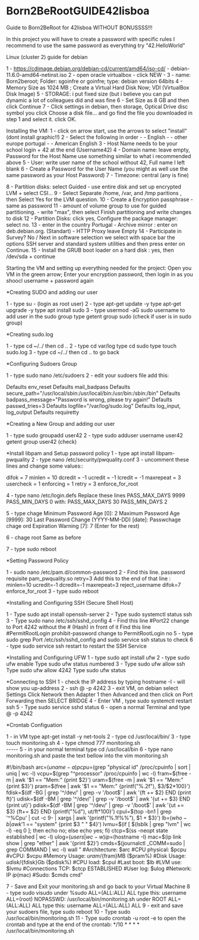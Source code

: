 # Born2BeRootGUIDE42lisboa
Guide to Born2BeRoot for 42lisboa WITHOUT BONUSSSS!!!

In this project you will have to create a password with specific rules I recommend to use the same password as everything try "42.HelloWorld"

Linux (cluster 2) guide for debian

1 -  https://cdimage.debian.org/debian-cd/current/amd64/iso-cd/   -  debian-11.6.0-amd64-netinst.iso
2 - open oracle virtualbox - click NEW - 
3 - name: Born2beroot; Folder: sgoinfre or goinfre; type: debian version 64bits
4 - Memory Size as 1024 MB ;  Create a Virtual Hard Disk Now; VDI (VirtualBox Disk Image)
5 - STORAGE: i put fixed size (but i believe you can put dynamic a lot of colleagues did and was fine
6 - Set Size as 8 GB and then click Continue
7 - Click settings in debian, then storage, Optical Drive  disc symbol you click Choose a disk file... and go find the file you downloaded in step 1 and select it. click OK.

Installing the VM:
1 - click on arrow start, use the arrows to select "install" (dont install graphic!!)
2 - Select the following in order - - English - - other europe portugal - - American English 
3 - Host Name needs to be your school login + 42 at the end   (Username42)
4 - Domain name: leave empty, Password for the Host Name use something similar to what i recommended above
5 - User: write user name of the school without 42, Full name I left blank
6 - Create a Password for the User Name (you might as well use the same password as your Host Password)
7 - Timezone: central (any is fine)

8 - Partition disks: select  Guided - use entire disk and set up encrypted LVM + select CSI...
9 - Select Separate /home, /var, and /tmp paritions , then Select Yes for the LVM question.
10 - Create a Encryption passphrase - same as password
11 - amount of volume group to use for guided partitioning. - write "max", then select Finish partitioning and write changes to disk
12 - Partition Disks: click yes, Configure the package manager: select no. 
13 - enter in the country Portugal - Archive mirror : enter on deb.debian.org. (Standart) - HTTP Proxy leave Empty
14 - Participate in Survey? No / Next in software selection we select with space bar the options  SSH server and standard system utilities and then press enter on Continue.
15 -  Install the GRUB boot loader on a hard disk : yes, then /dev/sda  + continue


Starting the VM and setting up everything needed for the project:
Open you VM in the green arrow; Enter your encryption password, then login in as you shoocl username + password again 

*Creating SUDO and adding our user

1 - type su - (login as root user)
2 - type apt-get update -y            type apt-get upgrade -y           type apt install sudo
3 - type usermod -aG sudo username to add user in the sudo group         type getent group sudo  (check if user is in sudo group)

*Creating sudo.log

1 - type cd ~/../    then cd ..
2 - type cd var/log           type cd sudo          type touch sudo.log
3 - type cd ~/../  then cd .. to go back

*Configuring Sudoers Group

1 - type sudo nano /etc/sudoers
2 -  edit your sudoers file  add this:

Defaults	env_reset
Defaults	mail_badpass
Defaults	secure_path="/usr/local/sbin:/usr/local/bin:/usr/bin:/sbin:/bin"
Defaults	badpass_message="Password is wrong, please try again!"
Defaults	passwd_tries=3
Defaults	logfile="/var/log/sudo.log"
Defaults	log_input, log_output
Defaults	requiretty


*Creating a New Group and adding our user

1 - type sudo groupadd user42
2 - type sudo adduser username user42                       getent group user42    (check)


*Install libpam and Setup password policy
1 - type  apt install libpam-pwquality
2 - type nano /etc/security/pwquality.conf
3 - uncomment these lines and change some values::

difok = 7
minlen = 10
dcredit = -1
ucredit = -1
lcredit = -1
maxrepeat = 3
usercheck = 1
enforcing = 1
retry = 3
enforce_for_root

4 - type nano /etc/login.defs         Replace these lines   PASS_MAX_DAYS 9999 PASS_MIN_DAYS 0  with:
PASS_MAX_DAYS    30
PASS_MIN_DAYS    2

5 - type chage <yourlogin>
        Minimum Password Age [0]: 2
        Maximum Password Age [9999]: 30
        Last Password Change (YYYY-MM-DD) [date]: <last time you change password>
        Passwchage <yourlogin>chage ord Expiration Warning [7]: 7
        (Enter for the rest)
  
6 - chage root
        Same as before

7 - type sudo reboot

*Setting Password Policy

1 - sudo nano /etc/pam.d/common-password
2 - Find this line. password		requisite		pam_pwquality.so retry=3         Add this to the end of that line :
minlen=10 ucredit=-1 dcredit=-1 maxrepeat=3 reject_username difok=7 enforce_for_root
3 - type sudo reboot

*Installing and Configuring SSH (Secure Shell Host)

1 - Type sudo apt install openssh-server
2 - Type sudo systemctl status ssh 
3 - Type sudo nano /etc/ssh/sshd_config
4 - Find this line #Port22  change to Port 4242 without the # (Hash) in front of it
Find this line #PermitRootLogin prohibit-password   change to PermitRootLogin no
5 - type sudo grep Port /etc/ssh/sshd_config   and    sudo service ssh status  to check
6 - type sudo service ssh restart to restart the SSH Service

*Installing and Configuring UFW 
1 - type sudo apt install ufw
2 - type sudo ufw enable           Type sudo ufw status  numbered 
3 - Type sudo ufw allow ssh     Type sudo ufw allow 4242    Type sudo ufw status 
  

*Connecting to SSH
1 - check the IP address by typing     hostname -I    -  will show you up-address
2 - ssh <username>@<ip-address> -p 4242
3 - exit VM, on debian select Settings   Click Network then Adapter 1 then Advanced and then click on Port Forwarding then SELECT BRIDGE
4 - Enter VM , type sudo systemctl restart ssh
5 - Type sudo service sshd status
6 - open a normal Terminal and type <username>@<ip-address> -p 4242

        
*Crontab Configuation

1 - in VM type apt-get install -y net-tools 
2 - type cd /usr/local/bin/
3 - type touch monitoring.sh
4 - type chmod 777 monitoring.sh        
        -----
5 - in your normal terminal type cd /usr/local/bin
6 - type nano monitoring.sh and paste the text bellow into the vim monitoring.sh


#!/bin/bash
arc=$(uname -a)
pcpu=$(grep "physical id" /proc/cpuinfo | sort | uniq | wc -l) 
vcpu=$(grep "^processor" /proc/cpuinfo | wc -l)
fram=$(free -m | awk '$1 == "Mem:" {print $2}')
uram=$(free -m | awk '$1 == "Mem:" {print $3}')
pram=$(free | awk '$1 == "Mem:" {printf("%.2f"), $3/$2*100}')
fdisk=$(df -BG | grep '^/dev/' | grep -v '/boot$' | awk '{ft += $2} END {print ft}')
udisk=$(df -BM | grep '^/dev/' | grep -v '/boot$' | awk '{ut += $3} END {print ut}')
pdisk=$(df -BM | grep '^/dev/' | grep -v '/boot$' | awk '{ut += $3} {ft+= $2} END {printf("%d"), ut/ft*100}')
cpul=$(top -bn1 | grep '^%Cpu' | cut -c 9- | xargs | awk '{printf("%.1f%%"), $1 + $3}')
lb=$(who -b | awk '$1 == "system" {print $3 " " $4}')
lvmu=$(if [ $(lsblk | grep "lvm" | wc -l) -eq 0 ]; then echo no; else echo yes; fi)
ctcp=$(ss -neopt state established | wc -l)
ulog=$(users | wc -w)
ip=$(hostname -I)
mac=$(ip link show | grep "ether" | awk '{print $2}')
cmds=$(journalctl _COMM=sudo | grep COMMAND | wc -l)
wall "	#Architecture: $arc
	#CPU physical: $pcpu
	#vCPU: $vcpu
	#Memory Usage: $uram/${fram}MB ($pram%)
	#Disk Usage: $udisk/${fdisk}Gb ($pdisk%)
	#CPU load: $cpul
	#Last boot: $lb
	#LVM use: $lvmu
	#Connections TCP: $ctcp ESTABLISHED
	#User log: $ulog
	#Network: IP $ip ($mac)
	#Sudo: $cmds cmd"

        
7 - Save and Exit your monitoring.sh and go back to your Virtual Machine
8 - type sudo visudo    under %sudo ALL=(ALL:ALL) ALL  type this: username ALL=(root) NOPASSWD: /usr/local/bin/monitoring.sh
under ROOT ALL=(ALL:ALL) ALL  type this: username ALL=(ALL:ALL) ALL
9 - exit and save your sudoers file,  type sudo reboot 
10 - Type sudo /usr/local/bin/monitoring.sh 
11 - Type sudo crontab -u root -e to open the crontab and type at the end of the crontab:
 */10 * * * * /usr/local/bin/monitoring.sh 
